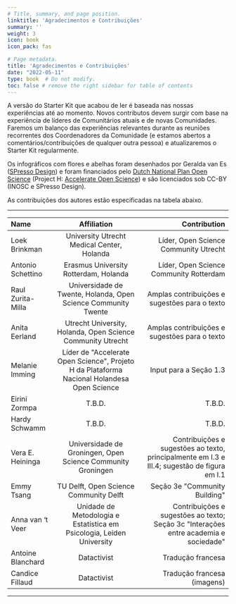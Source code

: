 ```yaml
---
# Title, summary, and page position.
linktitle: 'Agradecimentos e Contribuições'
summary: ''
weight: 3
icon: book
icon_pack: fas

# Page metadata.
title: 'Agradecimentos e Contribuições'
date: "2022-05-11"
type: book  # Do not modify.
toc: false # remove the right sidebar for table of contents
---
```


A versão do Starter Kit que acabou de ler é baseada nas nossas experiências até ao momento. Novos contributos devem surgir com base na experiência de líderes de Comunitários atuais e de novas Comunidades. Faremos um balanço das experiências relevantes durante as reuniões recorrentes dos Coordenadores da Comunidade (e estamos abertos a comentários/contribuições de qualquer outra pessoa) e atualizaremos o Starter Kit regularmente.

Os infográficos com flores e abelhas foram desenhados por Geralda van Es ([SPresso Design](https://spresso.nl/)) e foram financiados pelo [Dutch National Plan Open Science](https://www.openscience.nl/en/national-platform-open-science/national-plan-open-science) (Project H: [Accelerate Open Science](https://www.accelerateopenscience.nl/)) e são licenciados sob CC-BY (INOSC e SPresso Design).

As contribuições dos autores estão especificadas na tabela abaixo.

***

| Name       | Affiliation     | Contribution    |
| :------------- | :----------: | -----------: |
| Loek Brinkman | University Utrecht Medical Center, Holanda | Líder, Open Science Community Utrecht |
| Antonio Schettino | Erasmus University Rotterdam, Holanda | Líder, Open Science Community Rotterdam |
| Raul Zurita-Milla | Universidade de Twente, Holanda, Open Science Community Twente | Amplas contribuições e sugestões para o texto |
| Anita Eerland | Utrecht University, Holanda, Open Science Community Utrecht | Amplas contribuições e sugestões para o texto |
| Melanie Imming | Líder de "Accelerate Open Science", Projeto H da Plataforma Nacional Holandesa Open Science | Input para a Seção 1.3 |
| Eirini Zormpa | T.B.D. | T.B.D. |
| Hardy Schwamm | T.B.D. | T.B.D. |
| Vera E. Heininga | Universidade de Groningen, Open Science Community Groningen | Contribuições e sugestões ao texto, principalmente em I.3 e III.4; sugestão de figura em I.1 |
| Emmy Tsang | TU Delft, Open Science Community Delft | Seção 3e "Community Building" |
| Anna van ‘t Veer | Unidade de Metodologia e Estatística em  Psicologia, Leiden University | Contribuições e sugestões ao texto; Seção 3c "Interações entre academia e sociedade" |
| Antoine Blanchard | Datactivist | Tradução francesa |
| Candice Fillaud | Datactivist | Tradução francesa (imagens) |

***
